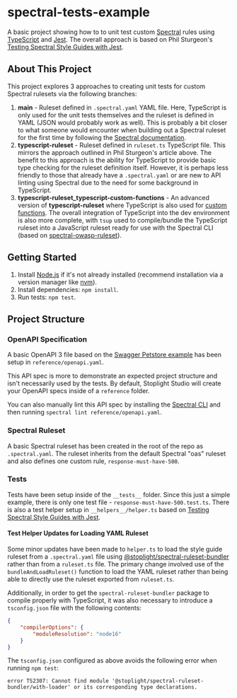 # spectral-tests-example
A basic project showing how to to unit test custom [Spectral](https://github.com/stoplightio/spectral) rules using [TypeScript](https://www.typescriptlang.org) and [Jest](https://jestjs.io). The overall approach is based on Phil Sturgeon's [Testing Spectral Style Guides with Jest](https://apisyouwonthate.com/blog/testing-spectral-style-guides-with-jest/).

## About This Project
This project explores 3 approaches to creating unit tests for custom Spectral rulesets via the following branches:
1. **main** - Ruleset defined in `.spectral.yaml` YAML file. Here, TypeScript is only used for the unit tests themselves and the ruleset is defined in YAML (JSON would probably work as well). This is probably a bit closer to what someone would encounter when building out a Spectral ruleset for the first time by following the [Spectral documentation](https://docs.stoplight.io/docs/spectral/674b27b261c3c-overview#1-create-a-local-ruleset).
2. **typescript-ruleset** - Ruleset defined in `ruleset.ts` TypeScript file. This mirrors the approach outlined in Phil Sturgeon's article above. The benefit to this approach is the ability for TypeScript to provide basic type checking for the ruleset definition itself. However, it is perhaps less friendly to those that already have a `.spectral.yaml` or are new to API linting using Spectral due to the need for some background in TypeScript.
3. **typescript-ruleset_typescript-custom-functions** - An advanced version of **typescript-ruleset** where TypeScript is also used for [custom functions](https://docs.stoplight.io/docs/spectral/a781e290eb9f9-custom-functions). The overall integration of TypeScript into the dev environment is also more complete, with `tsup` used to compile/bundle the TypeScript ruleset into a JavaScript ruleset ready for use with the Spectral CLI (based on [spectral-owasp-ruleset](https://github.com/stoplightio/spectral-owasp-ruleset)).

## Getting Started
1. Install [Node.js](https://nodejs.org) if it's not already installed (recommend installation via a version manager like [nvm](https://github.com/nvm-sh/nvm)).
2. Install dependencies: `npm install`.
3. Run tests: `npm test`.

## Project Structure
### OpenAPI Specification
A basic OpenAPI 3 file based on the [Swagger Petstore example](https://github.com/swagger-api/swagger-petstore/blob/master/src/main/resources/openapi.yaml) has been setup in `reference/openapi.yaml`.

This API spec is more to demonstrate an expected project structure and isn't necessarily used by the tests. By default, Stoplight Studio will create your OpenAPI specs inside of a `reference` folder.

You can also manually lint this API spec by installing the [Spectral CLI](https://github.com/stoplightio/spectral#-installation) and then running `spectral lint reference/openapi.yaml`.

### Spectral Ruleset
A basic Spectral ruleset has been created in the root of the repo as `.spectral.yaml`. The ruleset inherits from the default Spectral "oas" ruleset and also defines one custom rule, `response-must-have-500`.

### Tests
Tests have been setup inside of the `__tests__` folder. Since this just a simple example, there is only one test file - `response-must-have-500.test.ts`. There is also a test helper setup in `__helpers__/helper.ts` based on [Testing Spectral Style Guides with Jest](https://apisyouwonthate.com/blog/testing-spectral-style-guides-with-jest/).

#### Test Helper Updates for Loading YAML Ruleset
Some minor updates have been made to `helper.ts` to load the style guide ruleset from a `.spectral.yaml` file using [@stoplight/spectral-ruleset-bundler
](https://www.npmjs.com/package/@stoplight/spectral-ruleset-bundler) rather than from a `ruleset.ts` file. The primary change involved use of the `bundleAndLoadRuleset()` function to load the YAML ruleset rather than being able to directly use the ruleset exported from `ruleset.ts`.

Additionally, in order to get the `spectral-ruleset-bundler` package to compile properly with TypeScript, it was also necessary to introduce a `tsconfig.json` file with the following contents:
```json
{
    "compilerOptions": {
        "moduleResolution": "node16"
    }
}
```

The `tsconfig.json` configured as above avoids the following error when running `npm test`:
```
error TS2307: Cannot find module '@stoplight/spectral-ruleset-bundler/with-loader' or its corresponding type declarations.
```
